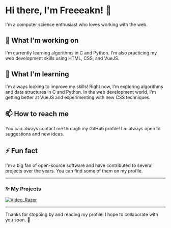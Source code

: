 # Hi there, I'm Freeeakn! 👋

I'm a computer science enthusiast who loves working with the web.

## 🔭 What I'm working on

I'm currently learning algorithms in C and Python. I'm also practicing my web development skills using HTML, CSS, and VueJS.

## 🌱 What I'm learning

I'm always looking to improve my skills! Right now, I'm exploring algorithms and data structures in C and Python. In the web development world, I'm getting better at VueJS and experimenting with new CSS techniques.

## 📫 How to reach me

You can always contact me through my GitHub profile! I'm always open to suggestions and new ideas.

## ⚡ Fun fact

I'm a big fan of open-source software and have contributed to several projects over the years. You can find some of them on my profile.

---


### ✨ My Projects


[![Video_Razer](https://img.shields.io/badge/Video%20Razer-%230072C6.svg?style=flat&logo=javascript&logoColor=white)](https://github.com/freeeakn/video_raZer.git)


---

Thanks for stopping by and reading my profile! I hope to collaborate with you soon. 🤝
